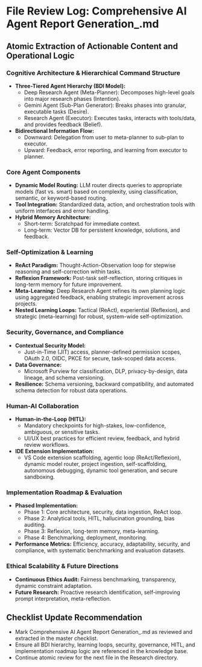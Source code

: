 # File Review Log: Comprehensive AI Agent Report Generation_.md

## Atomic Extraction of Actionable Content and Operational Logic

### Cognitive Architecture & Hierarchical Command Structure
- **Three-Tiered Agent Hierarchy (BDI Model):**
  - Deep Research Agent (Meta-Planner): Decomposes high-level goals into major research phases (Intention).
  - Gemini Agent (Sub-Plan Generator): Breaks phases into granular, executable tasks (Desire).
  - Research Agent (Executor): Executes tasks, interacts with tools/data, and provides feedback (Belief).
- **Bidirectional Information Flow:**
  - Downward: Delegation from user to meta-planner to sub-plan to executor.
  - Upward: Feedback, error reporting, and learning from executor to planner.

### Core Agent Components
- **Dynamic Model Routing:** LLM router directs queries to appropriate models (fast vs. smart) based on complexity, using classification, semantic, or keyword-based routing.
- **Tool Integration:** Standardized data, action, and orchestration tools with uniform interfaces and error handling.
- **Hybrid Memory Architecture:**
  - Short-term: Scratchpad for immediate context.
  - Long-term: Vector DB for persistent knowledge, solutions, and feedback.

### Self-Optimization & Learning
- **ReAct Paradigm:** Thought-Action-Observation loop for stepwise reasoning and self-correction within tasks.
- **Reflexion Framework:** Post-task self-reflection, storing critiques in long-term memory for future improvement.
- **Meta-Learning:** Deep Research Agent refines its own planning logic using aggregated feedback, enabling strategic improvement across projects.
- **Nested Learning Loops:** Tactical (ReAct), experiential (Reflexion), and strategic (meta-learning) for robust, system-wide self-optimization.

### Security, Governance, and Compliance
- **Contextual Security Model:**
  - Just-in-Time (JIT) access, planner-defined permission scopes, OAuth 2.0, OIDC, PKCE for secure, task-scoped data access.
- **Data Governance:**
  - Microsoft Purview for classification, DLP, privacy-by-design, data lineage, and schema versioning.
- **Resilience:** Schema versioning, backward compatibility, and automated schema detection for robust data operations.

### Human-AI Collaboration
- **Human-in-the-Loop (HITL):**
  - Mandatory checkpoints for high-stakes, low-confidence, ambiguous, or sensitive tasks.
  - UI/UX best practices for efficient review, feedback, and hybrid review workflows.
- **IDE Extension Implementation:**
  - VS Code extension scaffolding, agentic loop (ReAct/Reflexion), dynamic model router, project ingestion, self-scaffolding, autonomous debugging, dynamic tool generation, and secure sandboxing.

### Implementation Roadmap & Evaluation
- **Phased Implementation:**
  - Phase 1: Core architecture, security, data ingestion, ReAct loop.
  - Phase 2: Analytical tools, HITL, hallucination grounding, bias auditing.
  - Phase 3: Reflexion, long-term memory, meta-learning.
  - Phase 4: Benchmarking, deployment, monitoring.
- **Performance Metrics:** Efficiency, accuracy, adaptability, security, and compliance, with systematic benchmarking and evaluation datasets.

### Ethical Scalability & Future Directions
- **Continuous Ethics Audit:** Fairness benchmarking, transparency, dynamic constraint adaptation.
- **Future Research:** Proactive research identification, self-improving prompt interpretation, meta-reflection.

## Checklist Update Recommendation
- Mark Comprehensive AI Agent Report Generation_.md as reviewed and extracted in the master checklist.
- Ensure all BDI hierarchy, learning loops, security, governance, HITL, and implementation roadmap logic are referenced in the knowledge base.
- Continue atomic review for the next file in the Research directory.
